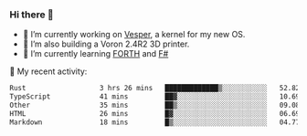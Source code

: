 ### Hi there 👋

<!--
**berkus/berkus** is a ✨ _special_ ✨ repository because its `README.md` (this file) appears on your GitHub profile.

Here are some ideas to get you started:

- 🔭 I’m currently working on ...
- 🌱 I’m currently learning ...
- 👯 I’m looking to collaborate on ...
- 🤔 I’m looking for help with ...
- 💬 Ask me about ...
- 📫 How to reach me: ...
- 😄 Pronouns: ...
- ⚡ Fun fact: ...
-->

- 🔭 I’m currently working on [Vesper](https://github.com/metta-systems/vesper), a kernel for my new OS.
- 🔭 I’m also building a Voron 2.4R2 3D printer.
- 🌱 I’m currently learning [FORTH](http://forth.com/starting-forth/) and [F#](https://fsharpforfunandprofit.com/)

💼 My recent activity:

<!--START_SECTION:waka-->

```txt
Rust                  3 hrs 26 mins   █████████████▒░░░░░░░░░░░   52.82 %
TypeScript            41 mins         ██▓░░░░░░░░░░░░░░░░░░░░░░   10.69 %
Other                 35 mins         ██▒░░░░░░░░░░░░░░░░░░░░░░   09.08 %
HTML                  26 mins         █▓░░░░░░░░░░░░░░░░░░░░░░░   06.69 %
Markdown              18 mins         █▒░░░░░░░░░░░░░░░░░░░░░░░   04.77 %
```

<!--END_SECTION:waka-->
